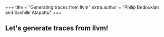 +++
title = "Generating traces from llvm"
extra.author = "Philip Bedoukian and Sachille Atapattu"
+++

Let's generate traces from llvm!
---------------------------
